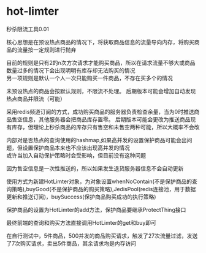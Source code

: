 # hot-limter
秒杀限流工具0.01

核心思想是在预设热点商品的情况下，将获取商品信息的流量导向内存，将购买商品的流量按一定规则进行抛弃

目前的规则是只有2的n次方次请求才能购买商品，所以在请求流量不够大或商品数量过多的情况下会出现明明有库存却无法购买的情况
<br/>另一项规则是默认一个人一次只能购买一件商品，不存在买多个的情况

未预设热点的商品会按默认规则，不限流不处理。
后期版本可能会增加自动发现热点商品并限流（可能）

采用redis频道订阅的方式，成功购买商品的服务器负责检查余量，当为0时推送商品售空信息，其他服务器会把商品库存置零。
后期版本可能会更改为推送商品现有库存，但理论上秒杀商品的库存只有售空和未售空两种可能，所以大概率不会改

内部对是否热点的查询使用的hashmap,如果高并发的设置保护商品可能会出问题，但设置保护商品本来也不应该出现高并发的情况
<br/>或许当加入自动保护策略时会受影响，但目前没有这种问题

因为售空信息是一次性推送的，所以如果发生退货服务器信息不会自动更新

使用方式为新建HotLimter对象，为对象设置whenNoContain(不是保护商品的查询策略),buyGood(不是保护商品的购买策略),JedisPool(redis连接池，用于数据更新和推送订阅)，buySuccess(保护商品购买成功的执行策略)

保护商品的设置为HotLimter的add方法，保护商品要继承ProtectThing接口

最终前端的查询和购买方法直接调用HotLimter的get和buy即可

在自行测试中，5件商品，500并发的商品购买请求，触发了27次流量过滤，发送了7次购买请求，卖出5件商品，其余请求均是内存访问

